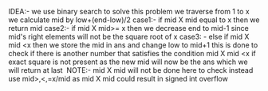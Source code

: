IDEA:- we use binary search to solve this problem we traverse from 1 to x we calculate mid by low+(end-low)/2
case1:-
if mid X mid equal to x then we return mid
case2:-
if mid X mid>= x then we decrease end to mid-1 since mid's right elements will not be the square root of x
case3: -
else if mid X mid <x then we store the mid in ans and change low to mid+1
this is done to check if there is another number that satisfies the condition mid X mid <x if exact square is not present as the new mid will now be the ans which we will return at last
​
NOTE:-
mid X mid will not be done here to check instead use mid>,<,=x/mid as mid X mid could result in signed int overflow